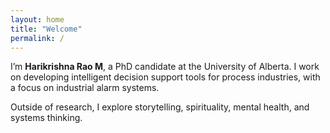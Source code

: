 ```yaml
---
layout: home
title: "Welcome"
permalink: /
---
```


I’m **Harikrishna Rao M**, a PhD candidate at the University of Alberta. I work on developing intelligent decision support tools for process industries, with a focus on industrial alarm systems.

Outside of research, I explore storytelling, spirituality, mental health, and systems thinking.

